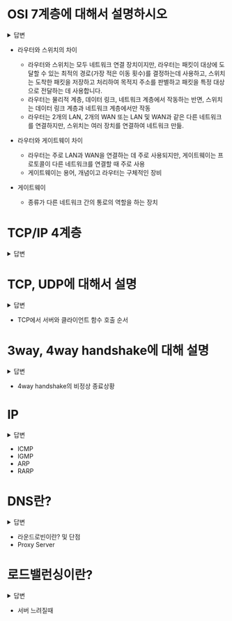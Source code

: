 # OSI 7계층에 대해서 설명하시오
<details>
<summary>답변</summary>

* 인터넷환경에서 통신하기 위해 네트워킹에 대한 표준을 7계층으로 나눈 것
1. Physical 물리 - 데이터를 전송하는 역할, 데이터 전기적인 신호로 변환해서 주고받는 기능 진행하는 공간
2. Data Link 데이터 링크 - 물리 계층으로 송수신되는 정보를 관리하여 안전하게 전달되도록 도와주는 역할
3. Network 네트워크 - 데이터를 목적지까지 가장 안전하고 빠르게 전달하는 기능 담당
4. Transport 전송 - TCP와 UDP 프로토콜을 통해 통신을 활성화한다. 포트를 열어두고 프로그램들이 전송을 할 수 있도록 제공
5. Session 세션 - 데이터가 통신하기 위한 논리적 연결을 담당, TCP/IP 세션을 만들고 없애는 책임
6. Presentation 표현 - 데이터 표현에 대한 독립성을 제공하고 암호화하는 역할을 담당
7. Application 응용(사용할 프로그램) - 최종 목적지로, 응용 프로세스와 직접 관계하여 일반적인 응용 서비스를 수행

* 7계층으로 나눈 이유는 통신이 일어나는 과정을 단계별로 알 수 있고, 특정한 곳에 이상이 생기면 그 단계만 수정할 수 있음
</details>

  - 라우터와 스위치의 차이
    * 라우터와 스위치는 모두 네트워크 연결 장치이지만, 라우터는 패킷이 대상에 도달할 수 있는 최적의 경로(가장 적은 이동 횟수)를 결정하는데 사용하고, 스위치는 도착한 패킷을 저장하고 처리하여 목적지 주소를 판별하고 패킷을 특정 대상으로 전달하는 데 사용합니다.
    * 라우터는 물리적 계층, 데이터 링크, 네트워크 계층에서 작동하는 반면, 스위치는 데이터 링크 계층과 네트워크 계층에서만 작동
    * 라우터는 2개의 LAN, 2개의 WAN 또는 LAN 및 WAN과 같은 다른 네트워크를 연결하지만, 스위치는 여러 장치를 연결하여 네트워크 만듦.

  - 라우터와 게이트웨이 차이
    * 라우터는 주로 LAN과 WAN을 연결하는 데 주로 사용되지만, 게이트웨이는 프로토콜이 다른 네트워크를 연결할 때 주로 사용
    * 게이트웨이는 용어, 개념이고 라우터는 구체적인 장비
  - 게이트웨이
    * 종류가 다른 네트워크 간의 통로의 역할을 하는 장치


# TCP/IP 4계층
  
<details>
<summary>답변</summary>

1. 네트워크 엑세스 (Network Access Layer) - LAN, 패킷망 등에 사용 (OSI 7계층의 물리계층과 데이터 링크 계층에 해당) 
2. 인터넷 계층 (Internet Layer) - 통신 노드 간의 IP패킷을 전송하는 기능과 라우팅 기능 담당 (OSI 7계층의 네트워크 계층에 해당)
3. 전송 계층 (Transport Layer) - 통신 노드 간의 연결을 제어하고 신뢰성 있는 데이터 전송을 담당 (OSI 7계층의 전송 계층에 해당) 
4. 응용 계층 (Application Layer) - TCP/UDP 기반의 응용 프로그램을 구현할 때 사용 (OSI 7계층의 세션 계층, 표현 계층, 응용 계층 해당) 

* 현재 수 많은 프로그램들이 인터넷으로 통신하는데 있어 가장 기반이 되는 프로토콜로 실제 대다수 프로그램은 TCP와 IP로 통신

- OSI 7계층 쓰지않고 TCP/IP쓰는 이유
  * TCP/IP는 인터넷 개발 이후 계속 표준화되어 신뢰성이 우수한 반면, OSI 7 Layer는 표준이 되기는 하지만 실제적으로 구현되는 예가 거의 없어 신뢰성이 저하됨
  * OSI 7계층은 장비 개발과 통신 자체를 어떻게 표준으로 잡을 지 사용되는 반면 실질적인 통신 자체는 TCP/IP 프로토콜을 사용
</details>

# TCP, UDP에 대해서 설명
<details>
<summary>답변</summary>

* TCP는 신뢰성이 있는 통신을 위해 사용하는 프로토콜로, 높은 신뢰성을 보장하지만, UDP보다는 속도가 느림, 3wayhandshake, 4wayhandshake로 서버와 클라이언트가 1 : 1통신을 함, 흐름제어와 혼잡제어가 이루어짐
* UDP는 비연결형 프로토콜로, 손상된 데이터에 대해서 재전송하지 않음, 신뢰성이 낮지만, TCP보다 속도가 빨라서 주로 스트리밍 서비스나 온라인 게임에서 사용됨, 1:1, 1:N, N:M으로 연결이 가능

* 흐름제어는 송신측과 수신측의 데이터 처리 속도 차이를 해결하기 위한 기법, 수신측에서 송신측에게 현재 자신의 상태를 feedback함
* 혼잡제어는 송신측의 데이터 전달과 네트워크의 데이터 처리 속도 차이를 해결하기 위한 기법, 네트워크의 혼잡을 피하기 위해서 송신측에서 보내는 데이터의 전송속도를 줄이는 작업, 또는 네트워크 내에 패킷의 수가 과도하게 증가하는 현상을 방지하거나 제거하는 기능
</details>

  - TCP에서 서버와 클라이언트 함수 호출 순서

# 3way, 4way handshake에 대해 설명
<details>
<summary>답변</summary>

* TCP에서 정확한 전송을 보장하기 위해 통신에 앞서 논리적 접속을 성립하는 방식, 3 way handshake(SYN -> SYN, ACK ->  ACK)클라이언트와 서버사이에 3번의 통신이 완료되면 연결이 성립됨
* 연결성립 후 모든 통신이 끝났을 때 해체하는 방식, 4way handshake(FIN -> ACK, 데이터 다 보내면 FIN -> ACK -> 서버는 소켓닫고, 클라이언트는 TIME_WAIT끝나면 닫음)
</details>

  - 4way handshake의 비정상 종료상황

# IP
<details>
<summary>답변</summary>

* IP는 Internet Protocol약자로 인터넷 망을 통해 패킷을 전달하는 프로토콜입니다. 비연결성과 비신뢰성의 특징을 가짐, 비연결성을 패킷을 보내는 길을 정하지않는 것이고, 비신뢰성은 패킷의 완전한 전달을 보장하지 않는 것임
</details>

  - ICMP
  - IGMP
  - ARP
  - RARP

# DNS란?
<details>
<summary>답변</summary>

* Domain Network System으로 도메인 주소를 IP주소로 변환해주는 시스템을 말함
* DNS 사용이유는 IP주소는 외우기 어렵고, 변경가능성이 큼
- 작동순서
* URL을 입력하면 ISP(통신사)가 관리하는 DNS해석기의 요청을 라우팅 시킴, 그 다음 DNS 해석기가 루트서버에 top-level의 서버 주소를 요청하고, 그 다음 top-level에서 second-level, second-level에서 sub DNS server, 이렇게 해서 최종적으로 IP주소를 얻게 됨

</details>
  
  - 라운드로빈이란? 및 단점
- Proxy Server

# 로드밸런싱이란?
<details>
<summary>답변</summary>

* 여러 서버에 부하를 나누어주는 역할을 하는 것으로 로드밸런서를 클라이언트와 서버 사이에 두고 부하가 일어나지 않도록 여러 서버에 분산시켜주는 방식임
* 서버의 부하를 분산시켜주는 시스템으로 L4 로드밸런서와 L7 로드 밸런서가 있음, L4로드밸런서는 4계층 이하의 정보를 가지고 로드를 분산, 특히 MAC주소, IP주소, 포트정보를 가지고 트래픽 분산해줌, 
L7로드밸런서는 응용계층의 정보를 가지고 로드 분산을 해줌, 패킷 내용을 확인하고 분산해서 DDoS같은 비정상적인 트래픽도 필터링 가능
</details>

- 서버 느려질때
